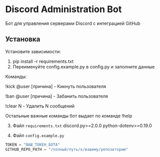 # Discord Administration Bot

Бот для управления серверами Discord с интеграцией GitHub

## Установка

Установите зависимости:
1. pip install -r requirements.txt
2. Переименуйте config.example.py в config.py и заполните данные


Команды:

!kick @user [причина] - Кикнуть пользователя

!ban @user [причина] - Забанить пользователя

!clear N - Удалить N сообщений

Остальные важные команды бот выдает по команде !help 

3. Файл `requirements.txt`
discord.py>=2.0.0
python-dotenv>=0.19.0


4. Файл `config.example.py`
```python
TOKEN = "ВАШ_ТОКЕН_БОТА"
GITHUB_REPO_PATH = "/полный/путь/к/вашему/репозиторию"
